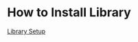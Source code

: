 # How to Install Library
[Library Setup](https://learn.sparkfun.com/tutorials/9dof-razor-imu-m0-hookup-guide/all)
